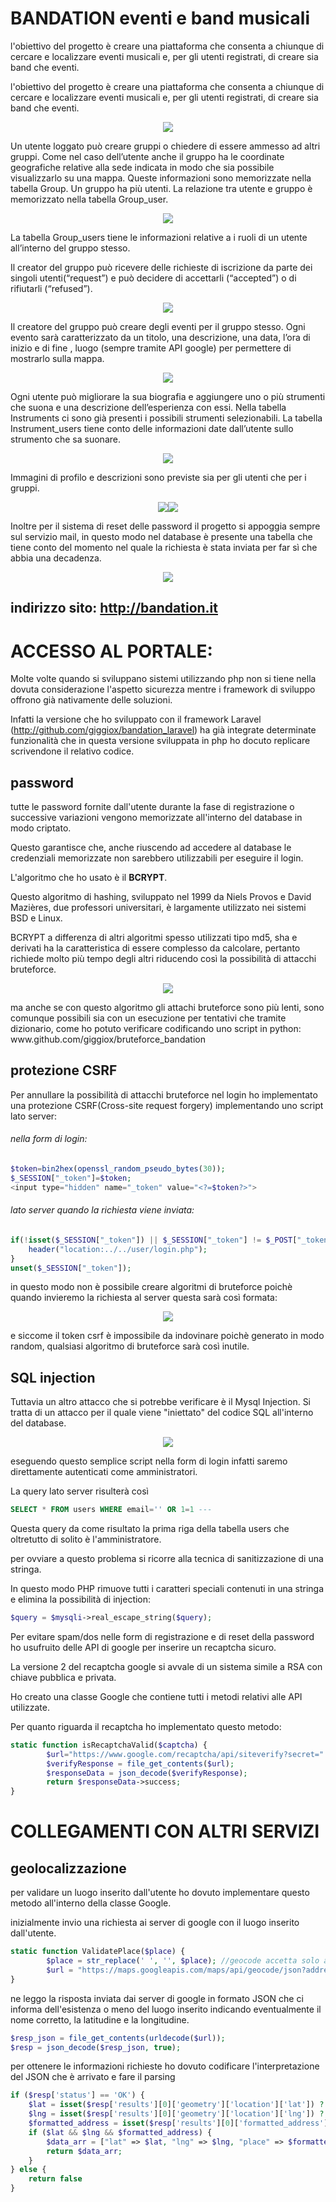 # BANDATION   eventi e band musicali

l'obiettivo del progetto è creare una piattaforma che consenta a chiunque  di cercare e localizzare eventi musicali e, per gli utenti registrati, di creare sia band che eventi.

l'obiettivo del progetto è creare una piattaforma che consenta a chiunque  di cercare e localizzare eventi musicali e, per gli utenti registrati, di creare sia band che eventi.
<p align="center"><img src="https://github.com/giggiox/bandation/blob/master/foto/1.PNG"></p>

Un utente loggato può creare gruppi o chiedere di essere ammesso ad altri gruppi. 
Come nel caso dell’utente anche il gruppo ha le coordinate geografiche relative alla sede indicata in  modo che sia possibile visualizzarlo su una mappa. 
Queste informazioni sono memorizzate nella tabella Group. 
Un gruppo ha più utenti. 
La relazione tra utente e gruppo è memorizzato nella tabella Group_user.
<p align="center"><img src="https://github.com/giggiox/bandation/blob/master/foto/2.PNG"></p>

La tabella Group_users tiene le informazioni relative a i ruoli di un utente all’interno del gruppo stesso. 

Il creator del gruppo può ricevere delle richieste di iscrizione da parte dei singoli utenti(“request”) e può decidere di accettarli (“accepted”) o di rifiutarli (“refused”).  

<p align="center"><img src="https://github.com/giggiox/bandation/blob/master/foto/3.PNG"></p>

Il creatore del gruppo può creare degli eventi per il gruppo stesso. 
Ogni evento sarà caratterizzato da un titolo, una descrizione, una data, l’ora di inizio e di fine , luogo (sempre tramite API google) per permettere di mostrarlo sulla mappa. 
<p align="center"><img src="https://github.com/giggiox/bandation/blob/master/foto/4.PNG"></p>

Ogni utente può migliorare la sua biografia e aggiungere uno o più strumenti che suona e una descrizione dell’esperienza con essi. 
Nella tabella Instruments ci sono già presenti i possibili strumenti selezionabili. 
La tabella Instrument_users tiene conto delle informazioni date dall’utente sullo strumento che sa suonare. 

<p align="center"><img src="https://github.com/giggiox/bandation/blob/master/foto/5.PNG"></p>

Immagini di profilo e descrizioni sono previste sia per gli utenti che per i gruppi. 
<p align="center"><img src="https://github.com/giggiox/bandation/blob/master/foto/6.PNG"><img src="https://github.com/giggiox/bandation/blob/master/foto/7.PNG"></p>

Inoltre per il sistema di reset delle password il progetto si appoggia sempre sul servizio mail, in questo modo nel database è presente una tabella che tiene conto del momento nel quale la richiesta è stata inviata per far sì che abbia una decadenza. 

<p align="center"><img src="https://github.com/giggiox/bandation/blob/master/foto/8.PNG"></p>


## indirizzo sito: http://bandation.it

# ACCESSO AL PORTALE:
Molte volte quando si sviluppano sistemi utilizzando php non si tiene nella dovuta considerazione l'aspetto sicurezza mentre i framework di sviluppo offrono già nativamente delle soluzioni.

Infatti la versione che ho sviluppato con il framework Laravel (http://github.com/giggiox/bandation_laravel)  ha già integrate determinate funzionalità che in questa versione sviluppata in php ho docuto replicare scrivendone il relativo codice.

## password

tutte le password fornite dall'utente durante la fase di registrazione o successive variazioni vengono memorizzate all'interno del database in modo criptato.

Questo garantisce che, anche riuscendo ad accedere al database le credenziali memorizzate non sarebbero utilizzabili per eseguire il login.

L'algoritmo che ho usato è il __BCRYPT__.

Questo algoritmo di hashing, sviluppato nel 1999 da Niels Provos e David Mazières, due professori universitari, è largamente utilizzato nei sistemi BSD e Linux.

BCRYPT a differenza di altri algoritmi spesso utilizzati tipo md5, sha e derivati ha la caratteristica di essere complesso da calcolare, pertanto richiede molto più tempo degli altri riducendo così la possibilità di attacchi bruteforce.
<p align="center"><img src="https://github.com/giggiox/bandation/blob/master/foto/9.png"></p>
ma anche se con questo algoritmo gli attachi bruteforce sono più lenti, sono comunque possibili sia con un esecuzione per tentativi che tramite dizionario, come ho potuto verificare codificando uno script in python: www.github.com/giggiox/bruteforce_bandation

## protezione CSRF
Per annullare la possibilità di attacchi bruteforce nel login ho implementato una protezione CSRF(Cross-site request forgery) implementando uno script lato server:

###### nella form di login:
```php
$token=bin2hex(openssl_random_pseudo_bytes(30));
$_SESSION["_token"]=$token;
<input type="hidden" name="_token" value="<?=$token?>">
```

###### lato server quando la richiesta viene inviata:
```php
if(!isset($_SESSION["_token"]) || $_SESSION["_token"] != $_POST["_token"]){
	header("location:../../user/login.php");
} 
unset($_SESSION["_token"]);
```
in questo modo non è possibile creare algoritmi di bruteforce poichè  quando invieremo la richiesta al server questa sarà così formata:
<p align="center"><img src="https://github.com/giggiox/bandation/blob/master/foto/10.PNG"></p>

e siccome il token csrf è impossibile da indovinare poichè generato in modo random, qualsiasi algoritmo di bruteforce sarà così inutile.

## SQL injection
Tuttavia un altro attacco che si potrebbe verificare è il Mysql Injection. Si tratta di un attacco per il quale viene "iniettato" del codice SQL all'interno del database.
<p align="center"><img src="https://github.com/giggiox/bandation/blob/master/foto/11.PNG"></p>

eseguendo questo semplice script nella form di login infatti saremo direttamente autenticati come amministratori.

La query lato server risulterà così 
```sql
SELECT * FROM users WHERE email='' OR 1=1 ---
```
Questa query  da come risultato la prima riga della tabella users che oltretutto di solito è l'amministratore.

per ovviare a questo problema si ricorre alla tecnica di sanitizzazione di una stringa.

In questo modo PHP rimuove tutti i caratteri speciali contenuti in una stringa e elimina la possibilità di injection:
```php
$query = $mysqli->real_escape_string($query);
```

Per evitare spam/dos nelle form di registrazione e di reset della password ho usufruito delle API di google per inserire un recaptcha sicuro.

La versione 2 del recaptcha google si avvale di un sistema simile a RSA con chiave pubblica e privata.

Ho creato una classe Google che contiene tutti i metodi relativi alle API utilizzate.

Per quanto riguarda il recaptcha ho implementato questo metodo:
```php
static function isRecaptchaValid($captcha) {
        $url="https://www.google.com/recaptcha/api/siteverify?secret=". self::$secret_recaptcha_key."&response=".$captcha;
        $verifyResponse = file_get_contents($url);
        $responseData = json_decode($verifyResponse);
        return $responseData->success;
}
```

# COLLEGAMENTI CON ALTRI SERVIZI
## geolocalizzazione
per validare un luogo inserito dall'utente ho dovuto implementare questo metodo all'interno della classe Google.

inizialmente invio una richiesta ai server di google con il luogo inserito dall'utente.

```php
static function ValidatePlace($place) {
        $place = str_replace(' ', '', $place); //geocode accetta solo address senza spazi
        $url = "https://maps.googleapis.com/maps/api/geocode/json?address={$place}&key=" . self::$gmaps_key;
}
```
ne leggo la risposta inviata dai server di google in formato JSON  che ci informa dell'esistenza o meno del luogo inserito indicando eventualmente il nome corretto, la latitudine e la longitudine.

```php
$resp_json = file_get_contents(urldecode($url));
$resp = json_decode($resp_json, true);
```
per ottenere le informazioni richieste ho dovuto codificare l'interpretazione del JSON che è arrivato e fare il parsing
```php
if ($resp['status'] == 'OK') {
    $lat = isset($resp['results'][0]['geometry']['location']['lat']) ? $resp['results'][0]['geometry']['location']['lat'] : "";
    $lng = isset($resp['results'][0]['geometry']['location']['lng']) ? $resp['results'][0]['geometry']['location']['lng'] : "";
    $formatted_address = isset($resp['results'][0]['formatted_address']) ? $resp['results'][0]['formatted_address'] : "";
    if ($lat && $lng && $formatted_address) {
        $data_arr = ["lat" => $lat, "lng" => $lng, "place" => $formatted_address];
        return $data_arr;
    }
} else {
    return false
}
```










